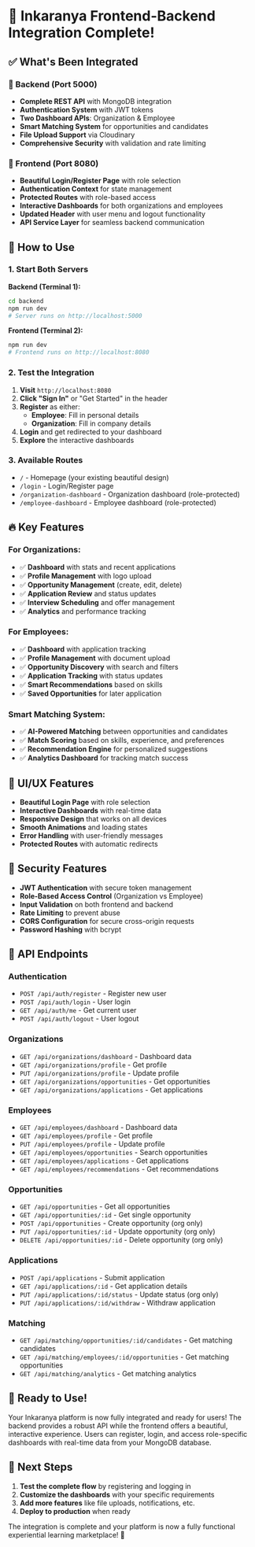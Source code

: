 # 🚀 Inkaranya Frontend-Backend Integration Complete!

## ✅ What's Been Integrated

### 🔧 Backend (Port 5000)
- **Complete REST API** with MongoDB integration
- **Authentication System** with JWT tokens
- **Two Dashboard APIs**: Organization & Employee
- **Smart Matching System** for opportunities and candidates
- **File Upload Support** via Cloudinary
- **Comprehensive Security** with validation and rate limiting

### 🎨 Frontend (Port 8080)
- **Beautiful Login/Register Page** with role selection
- **Authentication Context** for state management
- **Protected Routes** with role-based access
- **Interactive Dashboards** for both organizations and employees
- **Updated Header** with user menu and logout functionality
- **API Service Layer** for seamless backend communication

## 🎯 How to Use

### 1. Start Both Servers

**Backend (Terminal 1):**
```bash
cd backend
npm run dev
# Server runs on http://localhost:5000
```

**Frontend (Terminal 2):**
```bash
npm run dev
# Frontend runs on http://localhost:8080
```

### 2. Test the Integration

1. **Visit** `http://localhost:8080`
2. **Click "Sign In"** or "Get Started" in the header
3. **Register** as either:
   - **Employee**: Fill in personal details
   - **Organization**: Fill in company details
4. **Login** and get redirected to your dashboard
5. **Explore** the interactive dashboards

### 3. Available Routes

- `/` - Homepage (your existing beautiful design)
- `/login` - Login/Register page
- `/organization-dashboard` - Organization dashboard (role-protected)
- `/employee-dashboard` - Employee dashboard (role-protected)

## 🔥 Key Features

### For Organizations:
- ✅ **Dashboard** with stats and recent applications
- ✅ **Profile Management** with logo upload
- ✅ **Opportunity Management** (create, edit, delete)
- ✅ **Application Review** and status updates
- ✅ **Interview Scheduling** and offer management
- ✅ **Analytics** and performance tracking

### For Employees:
- ✅ **Dashboard** with application tracking
- ✅ **Profile Management** with document upload
- ✅ **Opportunity Discovery** with search and filters
- ✅ **Application Tracking** with status updates
- ✅ **Smart Recommendations** based on skills
- ✅ **Saved Opportunities** for later application

### Smart Matching System:
- ✅ **AI-Powered Matching** between opportunities and candidates
- ✅ **Match Scoring** based on skills, experience, and preferences
- ✅ **Recommendation Engine** for personalized suggestions
- ✅ **Analytics Dashboard** for tracking match success

## 🎨 UI/UX Features

- **Beautiful Login Page** with role selection
- **Interactive Dashboards** with real-time data
- **Responsive Design** that works on all devices
- **Smooth Animations** and loading states
- **Error Handling** with user-friendly messages
- **Protected Routes** with automatic redirects

## 🔐 Security Features

- **JWT Authentication** with secure token management
- **Role-Based Access Control** (Organization vs Employee)
- **Input Validation** on both frontend and backend
- **Rate Limiting** to prevent abuse
- **CORS Configuration** for secure cross-origin requests
- **Password Hashing** with bcrypt

## 📱 API Endpoints

### Authentication
- `POST /api/auth/register` - Register new user
- `POST /api/auth/login` - User login
- `GET /api/auth/me` - Get current user
- `POST /api/auth/logout` - User logout

### Organizations
- `GET /api/organizations/dashboard` - Dashboard data
- `GET /api/organizations/profile` - Get profile
- `PUT /api/organizations/profile` - Update profile
- `GET /api/organizations/opportunities` - Get opportunities
- `GET /api/organizations/applications` - Get applications

### Employees
- `GET /api/employees/dashboard` - Dashboard data
- `GET /api/employees/profile` - Get profile
- `PUT /api/employees/profile` - Update profile
- `GET /api/employees/opportunities` - Search opportunities
- `GET /api/employees/applications` - Get applications
- `GET /api/employees/recommendations` - Get recommendations

### Opportunities
- `GET /api/opportunities` - Get all opportunities
- `GET /api/opportunities/:id` - Get single opportunity
- `POST /api/opportunities` - Create opportunity (org only)
- `PUT /api/opportunities/:id` - Update opportunity (org only)
- `DELETE /api/opportunities/:id` - Delete opportunity (org only)

### Applications
- `POST /api/applications` - Submit application
- `GET /api/applications/:id` - Get application details
- `PUT /api/applications/:id/status` - Update status (org only)
- `PUT /api/applications/:id/withdraw` - Withdraw application

### Matching
- `GET /api/matching/opportunities/:id/candidates` - Get matching candidates
- `GET /api/matching/employees/:id/opportunities` - Get matching opportunities
- `GET /api/matching/analytics` - Get matching analytics

## 🎉 Ready to Use!

Your Inkaranya platform is now fully integrated and ready for users! The backend provides a robust API while the frontend offers a beautiful, interactive experience. Users can register, login, and access role-specific dashboards with real-time data from your MongoDB database.

## 🚀 Next Steps

1. **Test the complete flow** by registering and logging in
2. **Customize the dashboards** with your specific requirements
3. **Add more features** like file uploads, notifications, etc.
4. **Deploy to production** when ready

The integration is complete and your platform is now a fully functional experiential learning marketplace! 🎊

